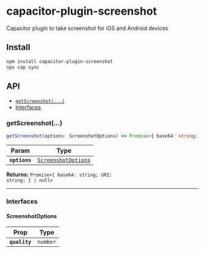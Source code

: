 # capacitor-plugin-screenshot

Capacitor plugin to take screenshot for iOS and Android devices

## Install

```bash
npm install capacitor-plugin-screenshot
npx cap sync
```

## API

<docgen-index>

* [`getScreenshot(...)`](#getscreenshot)
* [Interfaces](#interfaces)

</docgen-index>

<docgen-api>
<!--Update the source file JSDoc comments and rerun docgen to update the docs below-->

### getScreenshot(...)

```typescript
getScreenshot(options: ScreenshotOptions) => Promise<{ base64: string; URI: string; } | null>
```

| Param         | Type                                                            |
| ------------- | --------------------------------------------------------------- |
| **`options`** | <code><a href="#screenshotoptions">ScreenshotOptions</a></code> |

**Returns:** <code>Promise&lt;{ base64: string; URI: string; } | null&gt;</code>

--------------------


### Interfaces


#### ScreenshotOptions

| Prop          | Type                |
| ------------- | ------------------- |
| **`quality`** | <code>number</code> |

</docgen-api>
